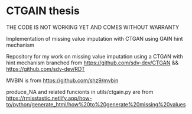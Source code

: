 # CTGAIN thesis 
THE CODE IS NOT WORKING YET AND COMES WITHOUT WARRANTY


Implementation of missing value imputation with CTGAN using GAIN hint mechanism 

Repository for my work on missing value imputation using a CTGAN with hint mechanism
branched from https://github.com/sdv-dev/CTGAN && https://github.com/sdv-dev/RDT

MVBIN is from https://github.com/shz9/mvbin

produce_NA and related funcionts in utils/ctgain.py are from https://rmisstastic.netlify.app/how-to/python/generate_html/how%20to%20generate%20missing%20values 
